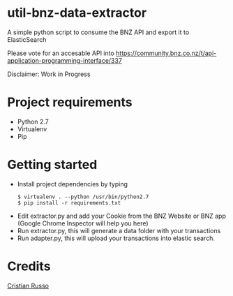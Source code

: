 # util-bnz-data-extractor
A simple python script to consume the BNZ API and export it to ElasticSearch

Please vote for an accesable API into https://community.bnz.co.nz/t/api-application-programming-interface/337

Disclaimer: Work in Progress

# Project requirements

- Python 2.7
- Virtualenv
- Pip

# Getting started
- Install project dependencies by typing 
  ```
  $ virtualenv . --python /usr/bin/python2.7 
  $ pip install -r requirements.txt
  ```
- Edit extractor.py and add your Cookie from the BNZ Website or BNZ app (Google Chrome Inspector will help you here)
- Run extractor.py, this will generate a data folder with your transactions
- Run adapter.py, this will upload your transactions into elastic search. 

# Credits 

[Cristian Russo](http://www.cristianmarquez.me)
